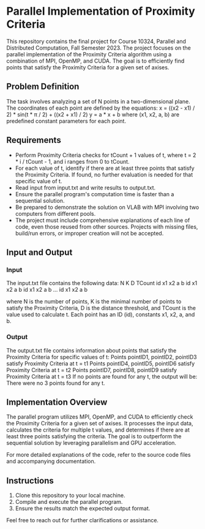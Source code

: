 # Parallel Implementation of Proximity Criteria

This repository contains the final project for Course 10324, Parallel and Distributed Computation, Fall Semester 2023. The project focuses on the parallel implementation of the Proximity Criteria algorithm using a combination of MPI, OpenMP, and CUDA. The goal is to efficiently find points that satisfy the Proximity Criteria for a given set of axises.

## Problem Definition

The task involves analyzing a set of N points in a two-dimensional plane. The coordinates of each point are defined by the equations:
x = ((x2 - x1) / 2) * sin(t * π / 2) + ((x2 + x1) / 2)
y = a * x + b
where (x1, x2, a, b) are predefined constant parameters for each point.

## Requirements
- Perform Proximity Criteria checks for tCount + 1 values of t, where t = 2 * i / tCount - 1, and i ranges from 0 to tCount.
- For each value of t, identify if there are at least three points that satisfy the Proximity Criteria. If found, no further evaluation is needed for that specific value of t.
- Read input from input.txt and write results to output.txt.
- Ensure the parallel program's computation time is faster than a sequential solution.
- Be prepared to demonstrate the solution on VLAB with MPI involving two computers from different pools.
- The project must include comprehensive explanations of each line of code, even those reused from other sources.
Projects with missing files, build/run errors, or improper creation will not be accepted.

## Input and Output
### Input
The input.txt file contains the following data:
N K D TCount
id x1 x2 a b
id x1 x2 a b
id x1 x2 a b
...
id x1 x2 a b

where N is the number of points, K is the minimal number of points to satisfy the Proximity Criteria, D is the distance threshold, and TCount is the value used to calculate t. Each point has an ID (id), constants x1, x2, a, and b.

### Output
The output.txt file contains information about points that satisfy the Proximity Criteria for specific values of t:
Points pointID1, pointID2, pointID3 satisfy Proximity Criteria at t = t1
Points pointID4, pointID5, pointID6 satisfy Proximity Criteria at t = t2
Points pointID7, pointID8, pointID9 satisfy Proximity Criteria at t = t3
If no points are found for any t, the output will be:
There were no 3 points found for any t.

## Implementation Overview
The parallel program utilizes MPI, OpenMP, and CUDA to efficiently check the Proximity Criteria for a given set of axises. It processes the input data, calculates the criteria for multiple t values, and determines if there are at least three points satisfying the criteria. The goal is to outperform the sequential solution by leveraging parallelism and GPU acceleration.

For more detailed explanations of the code, refer to the source code files and accompanying documentation.

## Instructions
1. Clone this repository to your local machine.
2. Compile and execute the parallel program.
3. Ensure the results match the expected output format.
   
Feel free to reach out for further clarifications or assistance.

